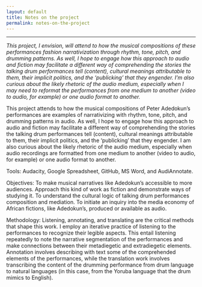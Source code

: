 ```yaml
---
layout: default
title: Notes on the project
permalink: notes-on-the-project
---
```

<!-- Add an essay or interpretive material below this line,
using HTML or markdown.  Do not modify this file above this line -->
--- 
*This project, I envision, will attend to how the musical compositions of these performances fashion narrativization through rhythm, tone, pitch, and drumming patterns. As well, I hope to engage how this approach to audio and fiction may facilitate a different way of comprehending the stories the talking drum performances tell (content), cultural meanings attributable to them, their implicit politics, and the ‘publicking’ that they engender. I’m also curious about the likely rhetoric of the audio medium, especially when I may need to reformat the performances from one medium to another (video to audio, for example) or one audio format to another.*  


This project attends to how the musical compositions of Peter Adedokun’s performances are examples of narrativizing with rhythm, tone, pitch, and drumming patterns in audio. As well, I hope to engage how this approach to audio and fiction may facilitate a different way of comprehending the stories the talking drum performances tell (content), cultural meanings attributable to them, their implicit politics, and the ‘publicking’ that they engender. I am also curious about the likely rhetoric of the audio medium, especially when audio recordings are formatted from one medium to another (video to audio, for example) or one audio format to another.  

Tools: Audacity, Google Spreadsheet, GitHub, MS Word, and AudiAnnotate.

Objectives:
To make musical narratives like Adedokun’s accessible to more audiences.
Approach this kind of work as fiction and demonstrate ways of studying it.
To understand the cultural logic of talking drum performances composition and mediation.
To initiate an inquiry into the media economy of African fictions, like Adedokun’s, produced or available as audio.

Methodology: 
Listening, annotating, and translating are the critical methods that shape this work. I employ an iterative practice of listening to the performances to recognize their legible aspects. This entail listening repeatedly to note the narrative segmentation of the performances and make connections between their metadiegetic and extradiegetic elements. Annotation involves describing with text some of the comprehended elements of the performances, while the translation work involves transcribing the content of the drumming performance from drum language to natural languages (in this case, from the Yoruba language that the drum mimics to English).

